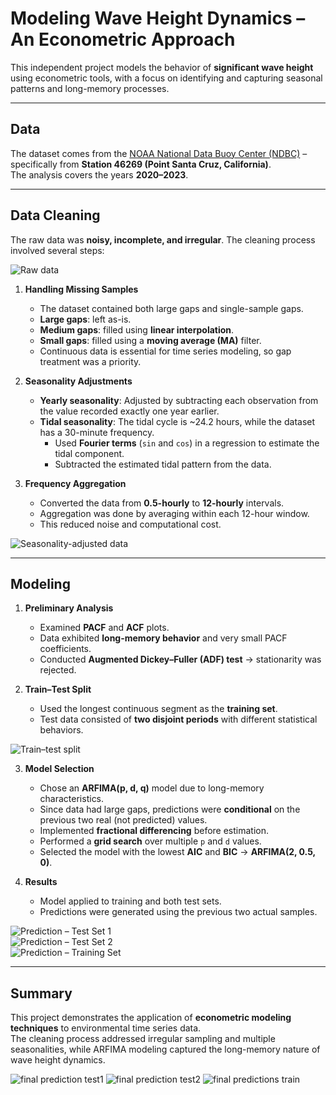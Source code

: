 # Modeling Wave Height Dynamics – An Econometric Approach

This independent project models the behavior of **significant wave height** using econometric tools, with a focus on identifying and capturing seasonal patterns and long-memory processes.

---

## Data

The dataset comes from the [NOAA National Data Buoy Center (NDBC)](https://www.ndbc.noaa.gov/) – specifically from **Station 46269 (Point Santa Cruz, California)**.  
The analysis covers the years **2020–2023**.

---

## Data Cleaning

The raw data was **noisy, incomplete, and irregular**. The cleaning process involved several steps:

![Raw data](raw.png)

1. **Handling Missing Samples**  
   - The dataset contained both large gaps and single-sample gaps.  
   - **Large gaps**: left as-is.  
   - **Medium gaps**: filled using **linear interpolation**.  
   - **Small gaps**: filled using a **moving average (MA)** filter.  
   - Continuous data is essential for time series modeling, so gap treatment was a priority.

2. **Seasonality Adjustments**  
   - **Yearly seasonality**: Adjusted by subtracting each observation from the value recorded exactly one year earlier.  
   - **Tidal seasonality**: The tidal cycle is ~24.2 hours, while the dataset has a 30-minute frequency.  
     - Used **Fourier terms** (`sin` and `cos`) in a regression to estimate the tidal component.  
     - Subtracted the estimated tidal pattern from the data.

3. **Frequency Aggregation**  
   - Converted the data from **0.5-hourly** to **12-hourly** intervals.  
   - Aggregation was done by averaging within each 12-hour window.  
   - This reduced noise and computational cost.

![Seasonality-adjusted data](seas.png)

---

## Modeling

1. **Preliminary Analysis**  
   - Examined **PACF** and **ACF** plots.  
   - Data exhibited **long-memory behavior** and very small PACF coefficients.  
   - Conducted **Augmented Dickey–Fuller (ADF) test** → stationarity was rejected.

2. **Train–Test Split**  
   - Used the longest continuous segment as the **training set**.  
   - Test data consisted of **two disjoint periods** with different statistical behaviors.

![Train–test split](train_test.png)

3. **Model Selection**  
   - Chose an **ARFIMA(p, d, q)** model due to long-memory characteristics.  
   - Since data had large gaps, predictions were **conditional** on the previous two real (not predicted) values.  
   - Implemented **fractional differencing** before estimation.  
   - Performed a **grid search** over multiple `p` and `d` values.  
   - Selected the model with the lowest **AIC** and **BIC** → **ARFIMA(2, 0.5, 0)**.

4. **Results**  
   - Model applied to training and both test sets.  
   - Predictions were generated using the previous two actual samples.

![Prediction – Test Set 1](output_pred_tur.png)  
![Prediction – Test Set 2](output_predc.png)  
![Prediction – Training Set](output_pred.png)

---

## Summary

This project demonstrates the application of **econometric modeling techniques** to environmental time series data.  
The cleaning process addressed irregular sampling and multiple seasonalities, while ARFIMA modeling captured the long-memory nature of wave height dynamics.


![final prediction test1](output_pred_tur.png)
![final prediction test2](output_predc.png)
![final predictions train](output_pred.png)


